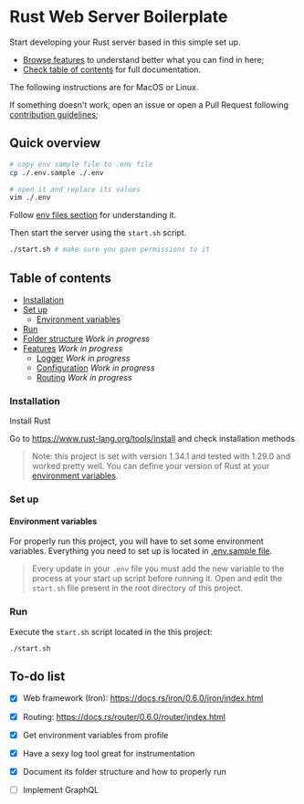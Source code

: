 # Rust Web Server Boilerplate

Start developing your Rust server based in this simple set up.

 - [Browse features](#features-list) to understand better what you can find in here;
 - [Check table of contents](#table-of-contents) for full documentation.

The following instructions are for MacOS or Linux.

If something doesn't work, open an issue or open a Pull Request following [contribution guidelines](https://github.com/mtmr0x/rust-web-boilerplate/blob/master/CONTRIBUTING.md);

## Quick overview

```sh
# copy env sample file to .env file
cp ./.env.sample ./.env

# open it and replace its values
vim ./.env
```

Follow [env files section](#environment-variables) for understanding it.

Then start the server using the `start.sh` script.

```sh
./start.sh # make sure you gave permissions to it
```

## Table of contents

- [Installation](#installation)
- [Set up](#set-up)
    - [Environment variables](#environment-variables)
- [Run](#run)
- [Folder structure](#folder-structure) _Work in progress_
- [Features](#features) _Work in progress_
    - [Logger](#logger) _Work in progress_
    - [Configuration](#configuration) _Work in progress_
    - [Routing](#routing) _Work in progress_

### Installation

Install Rust

Go to https://www.rust-lang.org/tools/install and check installation methods

> Note: this project is set with version 1.34.1 and tested with 1.29.0 and worked pretty well. You can define your version of Rust at your [environment variables](#environment-variables).

### Set up

#### Environment variables

For properly run this project, you will have to set some environment variables. Everything you need to set up is located in [.env.sample file](https://github.com/mtmr0x/rust-web-boilerplate/blob/master/.env.sample).

> Every update in your `.env` file you must add the new variable to the process at your start up script before running it. Open and edit the `start.sh` file present in the root directory of this project.

### Run

Execute the `start.sh` script located in the this project:

```shell
./start.sh
```

## To-do list

- [x] Web framework (Iron): https://docs.rs/iron/0.6.0/iron/index.html
- [x] Routing: https://docs.rs/router/0.6.0/router/index.html
- [x] Get environment variables from profile
- [x] Have a sexy log tool great for instrumentation
- [x] Document its folder structure and how to properly run
- [ ] Implement GraphQL

